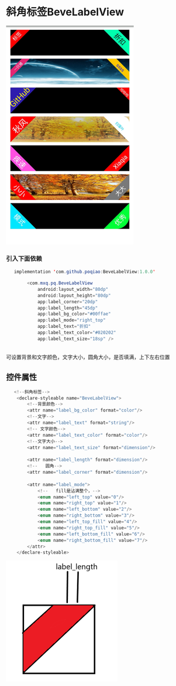# 斜角标签BeveLabelView
![image](https://github.com/poqiao/BeveLabelView/blob/master/app/src/main/res/mipmap-xhdpi/mode2.jpg)<br>
### 引入下面依赖</br>
```Java
   implementation 'com.github.poqiao:BeveLabelView:1.0.0'
```
```Java
        <com.mxq.pq.BeveLabelView
            android:layout_width="80dp"
            android:layout_height="80dp"
            app:label_corner="20dp"
            app:label_length="45dp"
            app:label_bg_color="#00ffae"
            app:label_mode="right_top"
            app:label_text="折扣"
            app:label_text_color="#020202"
            app:label_text_size="18sp" />
```
<br>可设置背景和文字颜色，文字大小，圆角大小，是否填满，上下左右位置</br>

## 控件属性
```java
   <!--斜角标签-->
    <declare-styleable name="BeveLabelView">
        <!--背景颜色-->
        <attr name="label_bg_color" format="color"/>
        <!--文字-->
        <attr name="label_text" format="string"/>
        <!-- 文字颜色-->
        <attr name="label_text_color" format="color"/>
        <!--文字大小-->
        <attr name="label_text_size" format="dimension"/>

        <attr name="label_length" format="dimension"/>
        <!--   圆角-->
        <attr name="label_corner" format="dimension"/>

        <attr name="label_mode">
            <!--   fill是沾满整个，-->
            <enum name="left_top" value="0"/>
            <enum name="right_top" value="1"/>
            <enum name="left_bottom" value="2"/>
            <enum name="right_bottom" value="3"/>
            <enum name="left_top_fill" value="4"/>
            <enum name="right_top_fill" value="5"/>
            <enum name="left_bottom_fill" value="6"/>
            <enum name="right_bottom_fill" value="7"/>
        </attr>
    </declare-styleable>
```
![image](https://github.com/poqiao/BeveLabelView/blob/master/app/src/main/res/mipmap-xhdpi/mode1.jpg)


